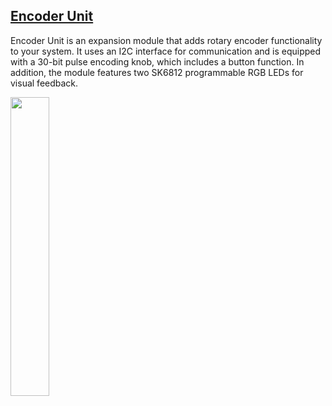 <h2><a href="https://shop.m5stack.com/products/encoder-unit">Encoder Unit</a></h2>

Encoder Unit is an expansion module that adds rotary encoder functionality to your system. It uses an I2C interface for communication and is equipped with a 30-bit pulse encoding knob, which includes a button function. In addition, the module features two SK6812 programmable RGB LEDs for visual feedback.



 <img  width="35%" src="https://github.com/romankiss/R-IoT/assets/30365471/4149be09-2fc3-4297-80f1-f938306a62a3">

<br></br>

